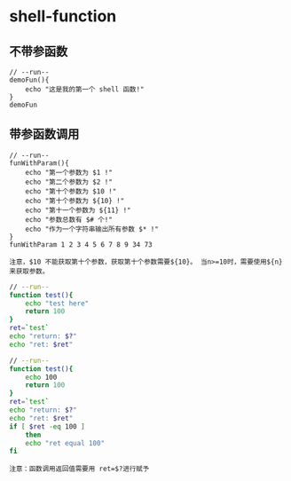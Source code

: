 # shell-function
## 不带参函数
```shell
// --run--
demoFun(){
    echo "这是我的第一个 shell 函数!"
}
demoFun
```

## 带参函数调用
```shell
// --run--
funWithParam(){
    echo "第一个参数为 $1 !"
    echo "第二个参数为 $2 !"
    echo "第十个参数为 $10 !"
    echo "第十个参数为 ${10} !"
    echo "第十一个参数为 ${11} !"
    echo "参数总数有 $# 个!"
    echo "作为一个字符串输出所有参数 $* !"
}
funWithParam 1 2 3 4 5 6 7 8 9 34 73
```
`
注意，$10 不能获取第十个参数，获取第十个参数需要${10}。
当n>=10时，需要使用${n}来获取参数。
`
```sh
// --run--
function test(){
    echo "test here"
    return 100
}
ret=`test`
echo "return: $?"
echo "ret: $ret"
```
```sh
// --run--
function test(){
    echo 100
    return 100
}
ret=`test`
echo "return: $?"
echo "ret: $ret"
if [ $ret -eq 100 ]
    then
    echo "ret equal 100"
fi
```
`注意：函数调用返回值需要用 ret=$?进行赋予`





